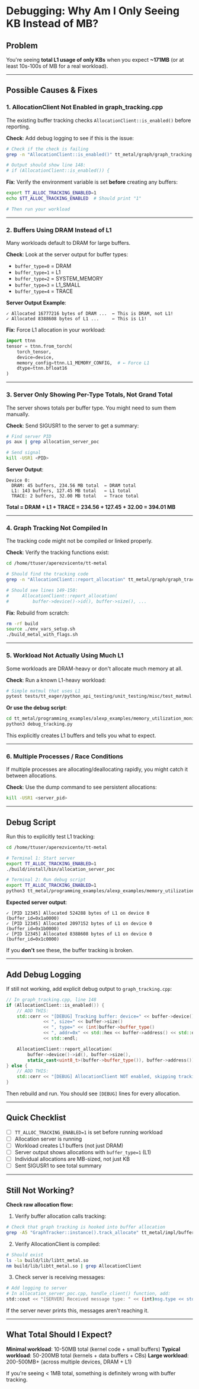 # Debugging: Why Am I Only Seeing KB Instead of MB?

## Problem
You're seeing **total L1 usage of only KBs** when you expect **~171MB** (or at least 10s-100s of MB for a real workload).

---

## Possible Causes & Fixes

### 1. **AllocationClient Not Enabled in graph_tracking.cpp**

The existing buffer tracking checks `AllocationClient::is_enabled()` before reporting.

**Check**: Add debug logging to see if this is the issue:

```bash
# Check if the check is failing
grep -n "AllocationClient::is_enabled()" tt_metal/graph/graph_tracking.cpp

# Output should show line 148:
# if (AllocationClient::is_enabled()) {
```

**Fix**: Verify the environment variable is set **before** creating any buffers:

```bash
export TT_ALLOC_TRACKING_ENABLED=1
echo $TT_ALLOC_TRACKING_ENABLED  # Should print "1"

# Then run your workload
```

---

### 2. **Buffers Using DRAM Instead of L1**

Many workloads default to DRAM for large buffers.

**Check**: Look at the server output for buffer types:
- `buffer_type=0` = DRAM
- `buffer_type=1` = L1
- `buffer_type=2` = SYSTEM_MEMORY
- `buffer_type=3` = L1_SMALL
- `buffer_type=4` = TRACE

**Server Output Example**:
```
✓ Allocated 16777216 bytes of DRAM ...  ← This is DRAM, not L1!
✓ Allocated 8388608 bytes of L1 ...     ← This is L1!
```

**Fix**: Force L1 allocation in your workload:
```python
import ttnn
tensor = ttnn.from_torch(
    torch_tensor,
    device=device,
    memory_config=ttnn.L1_MEMORY_CONFIG,  # ← Force L1
    dtype=ttnn.bfloat16
)
```

---

### 3. **Server Only Showing Per-Type Totals, Not Grand Total**

The server shows totals per buffer type. You might need to sum them manually.

**Check**: Send SIGUSR1 to the server to get a summary:
```bash
# Find server PID
ps aux | grep allocation_server_poc

# Send signal
kill -USR1 <PID>
```

**Server Output**:
```
Device 0:
  DRAM: 45 buffers, 234.56 MB total  ← DRAM total
  L1: 143 buffers, 127.45 MB total   ← L1 total
  TRACE: 2 buffers, 32.00 MB total   ← Trace total
```

**Total = DRAM + L1 + TRACE = 234.56 + 127.45 + 32.00 = 394.01 MB**

---

### 4. **Graph Tracking Not Compiled In**

The tracking code might not be compiled or linked properly.

**Check**: Verify the tracking functions exist:
```bash
cd /home/ttuser/aperezvicente/tt-metal

# Should find the tracking code
grep -n "AllocationClient::report_allocation" tt_metal/graph/graph_tracking.cpp

# Should see lines 149-150:
#     AllocationClient::report_allocation(
#         buffer->device()->id(), buffer->size(), ...
```

**Fix**: Rebuild from scratch:
```bash
rm -rf build
source ./env_vars_setup.sh
./build_metal_with_flags.sh
```

---

### 5. **Workload Not Actually Using Much L1**

Some workloads are DRAM-heavy or don't allocate much memory at all.

**Check**: Run a known L1-heavy workload:
```bash
# Simple matmul that uses L1
pytest tests/tt_eager/python_api_testing/unit_testing/misc/test_matmul.py -s
```

**Or use the debug script**:
```bash
cd tt_metal/programming_examples/alexp_examples/memory_utilization_monitor
python3 debug_tracking.py
```

This explicitly creates L1 buffers and tells you what to expect.

---

### 6. **Multiple Processes / Race Conditions**

If multiple processes are allocating/deallocating rapidly, you might catch it between allocations.

**Check**: Use the dump command to see persistent allocations:
```bash
kill -USR1 <server_pid>
```

---

## Debug Script

Run this to explicitly test L1 tracking:

```bash
cd /home/ttuser/aperezvicente/tt-metal

# Terminal 1: Start server
export TT_ALLOC_TRACKING_ENABLED=1
./build/install/bin/allocation_server_poc

# Terminal 2: Run debug script
export TT_ALLOC_TRACKING_ENABLED=1
python3 tt_metal/programming_examples/alexp_examples/memory_utilization_monitor/debug_tracking.py
```

**Expected server output**:
```
✓ [PID 12345] Allocated 524288 bytes of L1 on device 0 (buffer_id=0x1a0000)
✓ [PID 12345] Allocated 2097152 bytes of L1 on device 0 (buffer_id=0x1b0000)
✓ [PID 12345] Allocated 8388608 bytes of L1 on device 0 (buffer_id=0x1c0000)
```

If you **don't** see these, the buffer tracking is broken.

---

## Add Debug Logging

If still not working, add explicit debug output to `graph_tracking.cpp`:

```cpp
// In graph_tracking.cpp, line 148
if (AllocationClient::is_enabled()) {
    // ADD THIS:
    std::cerr << "[DEBUG] Tracking buffer: device=" << buffer->device()->id()
              << ", size=" << buffer->size()
              << ", type=" << (int)buffer->buffer_type()
              << ", addr=0x" << std::hex << buffer->address() << std::dec
              << std::endl;

    AllocationClient::report_allocation(
        buffer->device()->id(), buffer->size(),
        static_cast<uint8_t>(buffer->buffer_type()), buffer->address());
} else {
    // ADD THIS:
    std::cerr << "[DEBUG] AllocationClient NOT enabled, skipping tracking" << std::endl;
}
```

Then rebuild and run. You should see `[DEBUG]` lines for every allocation.

---

## Quick Checklist

- [ ] `TT_ALLOC_TRACKING_ENABLED=1` is set before running workload
- [ ] Allocation server is running
- [ ] Workload creates L1 buffers (not just DRAM)
- [ ] Server output shows allocations with `buffer_type=1` (L1)
- [ ] Individual allocations are MB-sized, not just KB
- [ ] Sent SIGUSR1 to see total summary

---

## Still Not Working?

**Check raw allocation flow:**

1. Verify buffer allocation calls tracking:
```bash
# Check that graph tracking is hooked into buffer allocation
grep -A5 "GraphTracker::instance().track_allocate" tt_metal/impl/buffers/buffer.cpp
```

2. Verify AllocationClient is compiled:
```bash
# Should exist
ls -la build/lib/libtt_metal.so
nm build/lib/libtt_metal.so | grep AllocationClient
```

3. Check server is receiving messages:
```bash
# Add logging to server
# In allocation_server_poc.cpp, handle_client() function, add:
std::cout << "[SERVER] Received message type: " << (int)msg.type << std::endl;
```

If the server never prints this, messages aren't reaching it.

---

## What Total Should I Expect?

**Minimal workload**: 10-50MB total (kernel code + small buffers)
**Typical workload**: 50-200MB total (kernels + data buffers + CBs)
**Large workload**: 200-500MB+ (across multiple devices, DRAM + L1)

If you're seeing < 1MB total, something is definitely wrong with buffer tracking.
